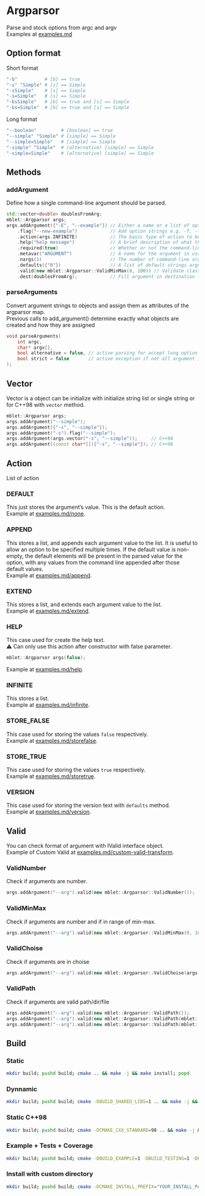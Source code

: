 # Argparsor

Parse and stock options from argc and argv  
Examples at [examples.md](doc/examples.md)

## Option format

Short format
```bash
"-b"          # [b] == true
"-s" "Simple" # [s] == Simple
"-sSimple"    # [s] == Simple
"-s=Simple"   # [s] == Simple
"-bsSimple"   # [b] == true and [s] == Simple
"-bs=Simple"  # [b] == true and [s] == Simple
```

Long format
```bash
"--boolean"         # [boolean] == true
"--simple" "Simple" # [simple] == Simple
"--simple=Simple"   # [simple] == Simple
"-simple" "Simple"  # (alternative) [simple] == Simple
"-simple=Simple"    # (alternative) [simple] == Simple
```

## Methods

### addArgument

Define how a single command-line argument should be parsed.

```cpp
std::vector<double> doublesFromArg;
mblet::Argparsor args;
args.addArgument({"-E", "--example"}) // Either a name or a list of option strings, e.g. foo or -f, --foo
    .flag("--new-example")            // Add option strings e.g. -f, --foo
    .action(args.INFINITE)            // The basic type of action to be taken when this argument is encountered at the command line
    .help("help message")             // A brief description of what the argument does
    .required(true)                   // Whether or not the command-line option may be omitted(optionals only)
    .metavar("ARGUMENT")              // A name for the argument in usage messages
    .nargs(1)                         // The number of command-line arguments that should be consumed
    .defaults({"0"})                  // A list of default strings argument value
    .valid(new mblet::Argparsor::ValidMinMax(0, 100)) // Validate class from IValid interface
    .dest(doublesFromArg);            // Fill argument in destination from << operator
```

### parseArguments

Convert argument strings to objects and assign them as attributes of the argparsor map.  
Previous calls to add_argument() determine exactly what objects are created and how they are assigned

```cpp
void parseArguments(
    int argc,
    char* argv[],
    bool alternative = false, // active parsing for accept long option with only one '-' character
    bool strict = false       // active exception if not all argument is used else you can take additionnal argument with getAdditionalArguments method
);
```

## Vector

Vector is a object can be initialize with initialize string list or single string or for C++98 with `vector` method.

```cpp
mblet::Argparsor args;
args.addArgument("--simple");
args.addArgument({"-s", "--simple"});
args.addArgument("-s").flag("--simple");
args.addArgument(args.vector("-s", "--simple"));     // C++98
args.addArgument((const char*[]){"-s", "--simple"}); // C++98
```

## Action

List of action

### DEFAULT

This just stores the argument’s value. This is the default action.  
Example at [examples.md/none](doc/examples.md#none).

### APPEND

This stores a list, and appends each argument value to the list. It is useful to allow an option to be specified multiple times. If the default value is non-empty, the default elements will be present in the parsed value for the option, with any values from the command line appended after those default values.  
Example at [examples.md/append](doc/examples.md#append).

### EXTEND

This stores a list, and extends each argument value to the list.  
Example at [examples.md/extend](doc/examples.md#extend).

### HELP

This case used for create the help text.  
⚠ Can only use this action after constructor with false parameter.
```cpp
mblet::Argparsor args(false);
```
Example at [examples.md/help](doc/examples.md#help).

### INFINITE

This stores a list.  
Example at [examples.md/infinite](doc/examples.md#infinite).

### STORE_FALSE

This case used for storing the values `false` respectively.  
Example at [examples.md/storefalse](doc/examples.md#storefalse).

### STORE_TRUE

This case used for storing the values `true` respectively.  
Example at [examples.md/storetrue](doc/examples.md#storetrue).

### VERSION

This case used for storing the version text with `defaults` method.  
Example at [examples.md/version](doc/examples.md#version).

## Valid

You can check format of argument with IValid interface object.  
Example of Custom Valid at [examples.md/custom-valid-transform](doc/examples.md#custom-valid-transform).

### ValidNumber
Check if arguments are number.
```cpp
args.addArgument("--arg").valid(new mblet::Argparsor::ValidNumber());
```

### ValidMinMax
Check if arguments are number and if in range of min-max.
```cpp
args.addArgument("--arg").valid(new mblet::Argparsor::ValidMinMax(0, 100));
```

### ValidChoise
Check if arguments are in choise
```cpp
args.addArgument("--arg").valid(new mblet::Argparsor::ValidChoise(args.vector("foo", "bar")));
```

### ValidPath
Check if arguments are valid path/dir/file
```cpp
args.addArgument("--arg").valid(new mblet::Argparsor::ValidPath());
args.addArgument("--arg").valid(new mblet::Argparsor::ValidPath(mblet::Argparsor::ValidPath::IS_DIR));
args.addArgument("--arg").valid(new mblet::Argparsor::ValidPath(mblet::Argparsor::ValidPath::IS_FILE));
```

## Build

### Static
```bash
mkdir build; pushd build; cmake .. && make -j && make install; popd
```

### Dynnamic
```bash
mkdir build; pushd build; cmake -DBUILD_SHARED_LIBS=1 .. && make -j && make install; popd
```

### Static C++98
```bash
mkdir build; pushd build; cmake -DCMAKE_CXX_STANDARD=98 .. && make -j && make install; popd
```

### Example + Tests + Coverage
```bash
mkdir build; pushd build; cmake -DBUILD_EXAMPLE=1 -DBUILD_TESTING=1 -DBUILD_COVERAGE=1 -DCMAKE_CXX_STANDARD=98 .. && make -j && make test; popd
```

### Install with custom directory
```bash
mkdir build; pushd build; cmake -DCMAKE_INSTALL_PREFIX="YOUR_INSTALL_PATH" .. && make -j && make install; popd
```